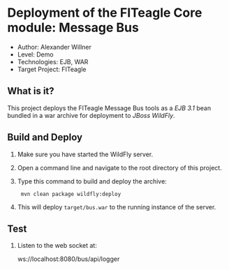 Deployment of the FITeagle Core module: Message Bus
===================================================
- Author: Alexander Willner
- Level: Demo
- Technologies: EJB, WAR
- Target Project: FITeagle

What is it?
-----------

This project deploys the FITeagle Message Bus tools as a *EJB 3.1* bean bundled in a war archive for deployment to *JBoss WildFly*.

Build and Deploy
----------------

1. Make sure you have started the WildFly server.
2. Open a command line and navigate to the root directory of this project.
3. Type this command to build and deploy the archive:

        mvn clean package wildfly:deploy

4. This will deploy `target/bus.war` to the running instance of the server.

Test
----

1. Listen to the web socket at:

    ws://localhost:8080/bus/api/logger
